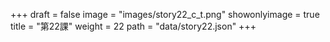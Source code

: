 +++
draft = false 
image = "images/story22_c_t.png" 
showonlyimage = true 
title = "第22課" 
weight = 22 
path = "data/story22.json" 
+++
